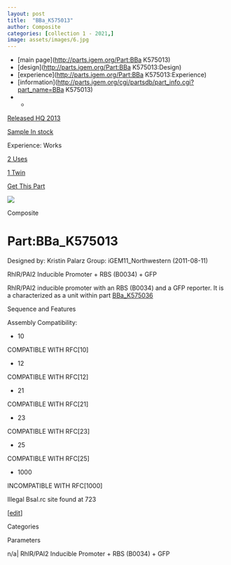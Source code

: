 ```yaml
---
layout: post
title:  "BBa_K575013"
author: Composite
categories: [collection 1 - 2021,] 
image: assets/images/6.jpg
---
```



  * [main page](http://parts.igem.org/Part:BBa K575013)
  * [design](http://parts.igem.org/Part:BBa K575013:Design)
  * [experience](http://parts.igem.org/Part:BBa K575013:Experience)
  * [information](http://parts.igem.org/cgi/partsdb/part_info.cgi?part_name=BBa K575013)
  *   * 

[Released HQ 2013](http://parts.igem.org/Help:Part_Status_Box)

[Sample In stock](http://parts.igem.org/Help:Part_Status_Box)

Experience: Works

[2 Uses](http://parts.igem.org/partsdb/uses.cgi?part=BBa_K575013)

[1 Twin](http://parts.igem.org/partsdb/twin_info.cgi?part=BBa_K575013)

[ Get This Part](http://parts.igem.org/partsdb/get_part.cgi?part=BBa_K575013)

![](http://parts.igem.org/images/partbypart/icon_composite.png)

Composite

# Part:BBa_K575013

Designed by: Kristin Palarz   Group: iGEM11_Northwestern   (2011-08-11)

RhlR/PAI2 Inducible Promoter + RBS (B0034) + GFP

RhlR/PAI2 inducible promoter with an RBS (B0034) and a GFP reporter. It is a
characterized as a unit within part
[BBa_K575036](http://parts.igem.org/wiki/index.php?title=Part:BBa_K575036)

  
Sequence and Features

  

Assembly Compatibility:

  * 10

COMPATIBLE WITH RFC[10]

  * 12

COMPATIBLE WITH RFC[12]

  * 21

COMPATIBLE WITH RFC[21]

  * 23

COMPATIBLE WITH RFC[23]

  * 25

COMPATIBLE WITH RFC[25]

  * 1000

INCOMPATIBLE WITH RFC[1000]

Illegal BsaI.rc site found at 723  

  

[[edit](http://parts.igem.org/partsdb/part_info.cgi?part_name=BBa_K575013)]

Categories

Parameters

n/a| RhlR/PAI2 Inducible Promoter + RBS (B0034) + GFP

